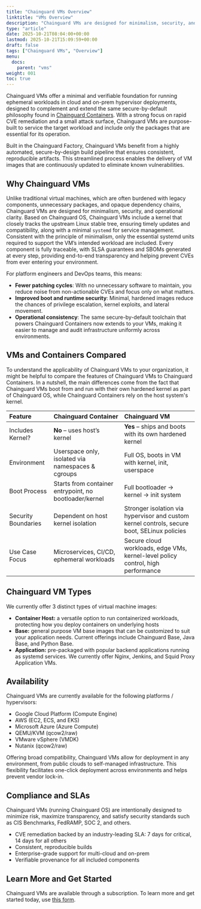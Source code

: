 ```yaml
---
title: "Chainguard VMs Overview"
linktitle: "VMs Overview"
description: "Chainguard VMs are designed for minimalism, security, and operational clarity."
type: "article"
date: 2025-10-21T08:04:00+00:00
lastmod: 2025-10-21T15:09:59+00:00
draft: false
tags: ["Chainguard VMs", "Overview"]
menu:
  docs:
    parent: "vms"
weight: 001
toc: true
---
```


Chainguard VMs offer a minimal and verifiable foundation for running ephemeral workloads in cloud and on-prem hypervisor deployments, designed to complement and extend the same secure-by-default philosophy found in [Chainguard Containers](https://edu.chainguard.dev/chainguard/chainguard-images/overview/). With a strong focus on rapid CVE remediation and a small attack surface, Chainguard VMs are purpose-built to service the target workload and include only the packages that are essential for its operation.

Built in the Chainguard Factory, Chainguard VMs benefit from a highly automated, secure-by-design build pipeline that ensures consistent, reproducible artifacts. This streamlined process enables the delivery of VM images that are continuously updated to eliminate known vulnerabilities.

## Why Chainguard VMs

Unlike traditional virtual machines, which are often burdened with legacy components, unnecessary packages, and opaque dependency chains, Chainguard VMs are designed for minimalism, security, and operational clarity. Based on Chainguard OS, Chainguard VMs include a kernel that closely tracks the upstream Linux stable tree, ensuring timely updates and compatibility, along with a minimal `systemd` for service management. Consistent with the principle of minimalism, only the essential systemd units required to support the VM’s intended workload are included. Every component is fully traceable, with SLSA guarantees and SBOMs generated at every step, providing end-to-end transparency and helping prevent CVEs from ever entering your environment.

For platform engineers and DevOps teams, this means:

* **Fewer patching cycles**: With no unnecessary software to maintain, you reduce noise from non-actionable CVEs and focus only on what matters.
* **Improved boot and runtime security**: Minimal, hardened images reduce the chances of privilege escalation, kernel exploits, and lateral movement.
* **Operational consistency**: The same secure-by-default toolchain that powers Chainguard Containers now extends to your VMs, making it easier to manage and audit infrastructure uniformly across environments.

## VMs and Containers Compared

To understand the applicability of Chainguard VMs to your organization, it might be helpful to compare the features of Chainguard VMs to Chainguard Containers. In a nutshell, the main differences come from the fact that Chainguard VMs boot from and run with their own hardened kernel as part of Chainguard OS, while Chainguard Containers rely on the host system's kernel.

| Feature | Chainguard Container                                   | Chainguard VM                                                                               |
| :---- |:-------------------------------------------------------|:--------------------------------------------------------------------------------------------|
| Includes Kernel? | **No** – uses host’s kernel                            | **Yes** – ships and boots with its own hardened kernel                                      |
| Environment | Userspace only, isolated via namespaces & cgroups      | Full OS, boots in VM with kernel, init, userspace                                           |
| Boot Process | Starts from container entrypoint, no bootloader/kernel | Full bootloader → kernel → init system                                                      |
| Security Boundaries | Dependent on host kernel isolation                     | Stronger isolation via hypervisor and custom kernel controls, secure boot, SELinux policies |
| Use Case Focus | Microservices, CI/CD, ephemeral workloads              | Secure cloud workloads, edge VMs, kernel-level policy control, high performance             |

## Chainguard VM Types

We currently offer 3 distinct types of virtual machine images:

* **Container Host:** a versatile option to run containerized workloads, protecting how you deploy containers on underlying hosts
* **Base:** general purpose VM base images that can be customized to suit your application needs. Current offerings include Chainguard Base, Java Base, and Python Base.
* **Application:** pre-packaged with popular backend applications running as systemd services. We currently offer Nginx, Jenkins, and Squid Proxy Application VMs.

## Availability

Chainguard VMs are currently available for the following platforms / hypervisors:

* Google Cloud Platform (Compute Engine)
* AWS (EC2, ECS, and EKS)
* Microsoft Azure (Azure Compute)
* QEMU/KVM (qcow2/raw)
* VMware vSphere (VMDK)
* Nutanix (qcow2/raw)

Offering broad compatibility, Chainguard VMs allow for deployment in any environment, from public clouds to self-managed infrastructure. This flexibility facilitates one-click deployment across environments and helps prevent vendor lock-in.

## Compliance and SLAs

Chainguard VMs (running Chainguard OS) are intentionally designed to minimize risk, maximize transparency, and satisfy security standards such as CIS Benchmarks, FedRAMP, SOC 2, and others.

* CVE remediation backed by an industry-leading SLA: 7 days for critical, 14 days for all others
* Consistent, reproducible builds
* Enterprise-grade support for multi-cloud and on-prem
* Verifiable provenance for all included components

## Learn More and Get Started

Chainguard VMs are available through a subscription. To learn more and get started today, use [this form](https://get.chainguard.dev/vmearlyaccesswaitlist?utm_source=cg-academy&utm_medium=referral&utm_campaign=dev-enablement).
